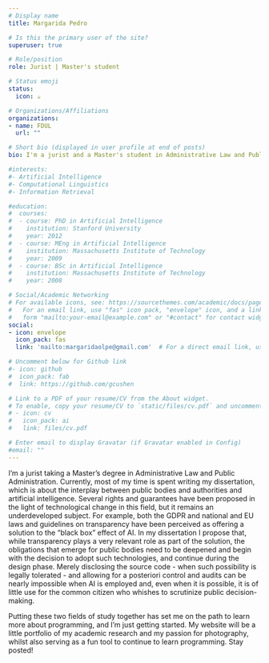 ```yaml
---
# Display name
title: Margarida Pedro

# Is this the primary user of the site?
superuser: true

# Role/position
role: Jurist | Master's student

# Status emoji
status:
  icon: ☕️

# Organizations/Affiliations
organizations:
- name: FDUL
  url: ""

# Short bio (displayed in user profile at end of posts)
bio: I'm a jurist and a Master's student in Administrative Law and Public Administration with a passion for programming and photography.

#interests:
#- Artificial Intelligence
#- Computational Linguistics
#- Information Retrieval

#education:
#  courses:
#  - course: PhD in Artificial Intelligence
#    institution: Stanford University
#    year: 2012
#  - course: MEng in Artificial Intelligence
#    institution: Massachusetts Institute of Technology
#    year: 2009
#  - course: BSc in Artificial Intelligence
#    institution: Massachusetts Institute of Technology
#    year: 2008

# Social/Academic Networking
# For available icons, see: https://sourcethemes.com/academic/docs/page-builder/#icons
#   For an email link, use "fas" icon pack, "envelope" icon, and a link in the
#   form "mailto:your-email@example.com" or "#contact" for contact widget.
social:
- icon: envelope
  icon_pack: fas
  link: 'mailto:margaridaolpe@gmail.com'  # For a direct email link, use "mailto:test@example.org".

# Uncomment below for Github link
#- icon: github
#  icon_pack: fab
#  link: https://github.com/gcushen

# Link to a PDF of your resume/CV from the About widget.
# To enable, copy your resume/CV to `static/files/cv.pdf` and uncomment the lines below.
# - icon: cv
#   icon_pack: ai
#   link: files/cv.pdf

# Enter email to display Gravatar (if Gravatar enabled in Config)
#email: ""
---
```


I’m a jurist taking a Master’s degree in Administrative Law and Public Administration. Currently, most of my time is spent writing my dissertation, which is about the interplay between public bodies and authorities and artificial intelligence. Several rights and guarantees have been proposed in the light of technological change in this field, but it remains an underdeveloped subject. For example, both the GDPR and national and EU laws and guidelines on transparency have been perceived as offering a solution to the “black box” effect of AI. In my dissertation I propose that, while transparency plays a very relevant role as part of the solution, the obligations that emerge for public bodies need to be deepened and begin with the decision to adopt such technologies, and continue during the design phase. Merely disclosing the source code - when such possibility is legally tolerated - and allowing for a posteriori control and audits can be nearly impossible when AI is employed and, even when it is possible, it is of little use for the common citizen who whishes to scrutinize public decision-making.

Putting these two fields of study together has set me on the path to learn more about programming, and I’m just getting started. My website will be a little portfolio of my academic research and my passion for photography, whilst also serving as a fun tool to continue to learn programming. Stay posted!

